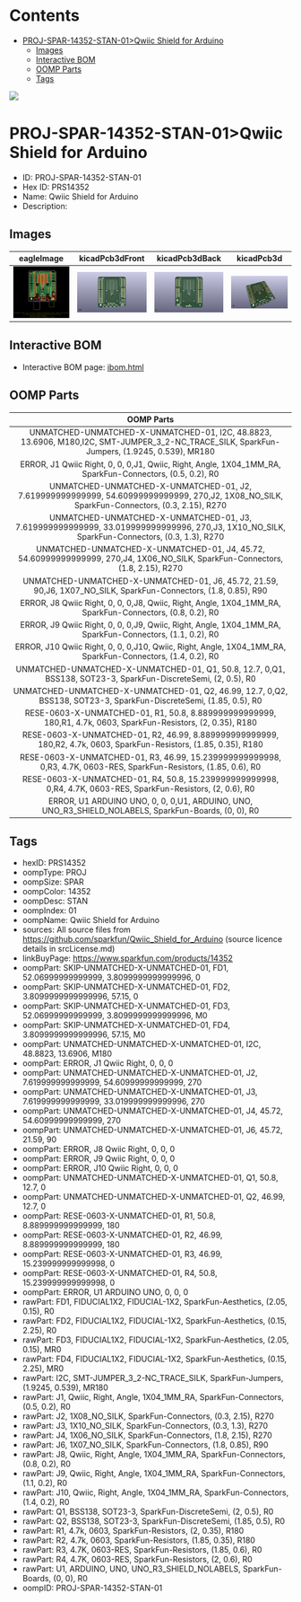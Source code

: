 



Contents
========

* [PROJ-SPAR-14352-STAN-01>Qwiic Shield for Arduino](#proj-spar-14352-stan-01qwiic-shield-for-arduino)
	* [Images](#images)
	* [Interactive BOM](#interactive-bom)
	* [OOMP Parts](#oomp-parts)
	* [Tags](#tags)
  
![][im]
# PROJ-SPAR-14352-STAN-01>Qwiic Shield for Arduino

- ID: PROJ-SPAR-14352-STAN-01
- Hex ID: PRS14352
- Name: Qwiic Shield for Arduino
- Description: 

## Images
  
  

|eagleImage|kicadPcb3dFront|kicadPcb3dBack|kicadPcb3d|
| :---: | :---: | :---: | :---: |
|[![eagleImage](eagleImage_140.png)](eagleImage_600.png)|[![kicadPcb3dFront](kicadPcb3dFront_140.png)](kicadPcb3dFront_600.png)|[![kicadPcb3dBack](kicadPcb3dBack_140.png)](kicadPcb3dBack_600.png)|[![kicadPcb3d](kicadPcb3d_140.png)](kicadPcb3d_600.png)|

## Interactive BOM

- Interactive BOM page: [ibom.html](kicad/bom/ibom.html)

## OOMP Parts
  

|OOMP Parts|
| :---: |
|UNMATCHED-UNMATCHED-X-UNMATCHED-01, I2C, 48.8823, 13.6906, M180,I2C, SMT-JUMPER_3_2-NC_TRACE_SILK, SparkFun-Jumpers, (1.9245, 0.539), MR180|
|ERROR, J1 Qwiic Right, 0, 0, 0,J1, Qwiic, Right, Angle, 1X04_1MM_RA, SparkFun-Connectors, (0.5, 0.2), R0|
|UNMATCHED-UNMATCHED-X-UNMATCHED-01, J2, 7.619999999999999, 54.60999999999999, 270,J2, 1X08_NO_SILK, SparkFun-Connectors, (0.3, 2.15), R270|
|UNMATCHED-UNMATCHED-X-UNMATCHED-01, J3, 7.619999999999999, 33.019999999999996, 270,J3, 1X10_NO_SILK, SparkFun-Connectors, (0.3, 1.3), R270|
|UNMATCHED-UNMATCHED-X-UNMATCHED-01, J4, 45.72, 54.60999999999999, 270,J4, 1X06_NO_SILK, SparkFun-Connectors, (1.8, 2.15), R270|
|UNMATCHED-UNMATCHED-X-UNMATCHED-01, J6, 45.72, 21.59, 90,J6, 1X07_NO_SILK, SparkFun-Connectors, (1.8, 0.85), R90|
|ERROR, J8 Qwiic Right, 0, 0, 0,J8, Qwiic, Right, Angle, 1X04_1MM_RA, SparkFun-Connectors, (0.8, 0.2), R0|
|ERROR, J9 Qwiic Right, 0, 0, 0,J9, Qwiic, Right, Angle, 1X04_1MM_RA, SparkFun-Connectors, (1.1, 0.2), R0|
|ERROR, J10 Qwiic Right, 0, 0, 0,J10, Qwiic, Right, Angle, 1X04_1MM_RA, SparkFun-Connectors, (1.4, 0.2), R0|
|UNMATCHED-UNMATCHED-X-UNMATCHED-01, Q1, 50.8, 12.7, 0,Q1, BSS138, SOT23-3, SparkFun-DiscreteSemi, (2, 0.5), R0|
|UNMATCHED-UNMATCHED-X-UNMATCHED-01, Q2, 46.99, 12.7, 0,Q2, BSS138, SOT23-3, SparkFun-DiscreteSemi, (1.85, 0.5), R0|
|RESE-0603-X-UNMATCHED-01, R1, 50.8, 8.889999999999999, 180,R1, 4.7k, 0603, SparkFun-Resistors, (2, 0.35), R180|
|RESE-0603-X-UNMATCHED-01, R2, 46.99, 8.889999999999999, 180,R2, 4.7k, 0603, SparkFun-Resistors, (1.85, 0.35), R180|
|RESE-0603-X-UNMATCHED-01, R3, 46.99, 15.239999999999998, 0,R3, 4.7K, 0603-RES, SparkFun-Resistors, (1.85, 0.6), R0|
|RESE-0603-X-UNMATCHED-01, R4, 50.8, 15.239999999999998, 0,R4, 4.7K, 0603-RES, SparkFun-Resistors, (2, 0.6), R0|
|ERROR, U1 ARDUINO UNO, 0, 0, 0,U1, ARDUINO, UNO, UNO_R3_SHIELD_NOLABELS, SparkFun-Boards, (0, 0), R0|

## Tags

- hexID: PRS14352
- oompType: PROJ
- oompSize: SPAR
- oompColor: 14352
- oompDesc: STAN
- oompIndex: 01
- oompName: Qwiic Shield for Arduino
- sources: All source files from https://github.com/sparkfun/Qwiic_Shield_for_Arduino (source licence details in srcLicense.md)
- linkBuyPage: https://www.sparkfun.com/products/14352
- oompPart: SKIP-UNMATCHED-X-UNMATCHED-01, FD1, 52.06999999999999, 3.8099999999999996, 0
- oompPart: SKIP-UNMATCHED-X-UNMATCHED-01, FD2, 3.8099999999999996, 57.15, 0
- oompPart: SKIP-UNMATCHED-X-UNMATCHED-01, FD3, 52.06999999999999, 3.8099999999999996, M0
- oompPart: SKIP-UNMATCHED-X-UNMATCHED-01, FD4, 3.8099999999999996, 57.15, M0
- oompPart: UNMATCHED-UNMATCHED-X-UNMATCHED-01, I2C, 48.8823, 13.6906, M180
- oompPart: ERROR, J1 Qwiic Right, 0, 0, 0
- oompPart: UNMATCHED-UNMATCHED-X-UNMATCHED-01, J2, 7.619999999999999, 54.60999999999999, 270
- oompPart: UNMATCHED-UNMATCHED-X-UNMATCHED-01, J3, 7.619999999999999, 33.019999999999996, 270
- oompPart: UNMATCHED-UNMATCHED-X-UNMATCHED-01, J4, 45.72, 54.60999999999999, 270
- oompPart: UNMATCHED-UNMATCHED-X-UNMATCHED-01, J6, 45.72, 21.59, 90
- oompPart: ERROR, J8 Qwiic Right, 0, 0, 0
- oompPart: ERROR, J9 Qwiic Right, 0, 0, 0
- oompPart: ERROR, J10 Qwiic Right, 0, 0, 0
- oompPart: UNMATCHED-UNMATCHED-X-UNMATCHED-01, Q1, 50.8, 12.7, 0
- oompPart: UNMATCHED-UNMATCHED-X-UNMATCHED-01, Q2, 46.99, 12.7, 0
- oompPart: RESE-0603-X-UNMATCHED-01, R1, 50.8, 8.889999999999999, 180
- oompPart: RESE-0603-X-UNMATCHED-01, R2, 46.99, 8.889999999999999, 180
- oompPart: RESE-0603-X-UNMATCHED-01, R3, 46.99, 15.239999999999998, 0
- oompPart: RESE-0603-X-UNMATCHED-01, R4, 50.8, 15.239999999999998, 0
- oompPart: ERROR, U1 ARDUINO UNO, 0, 0, 0
- rawPart: FD1, FIDUCIAL1X2, FIDUCIAL-1X2, SparkFun-Aesthetics, (2.05, 0.15), R0
- rawPart: FD2, FIDUCIAL1X2, FIDUCIAL-1X2, SparkFun-Aesthetics, (0.15, 2.25), R0
- rawPart: FD3, FIDUCIAL1X2, FIDUCIAL-1X2, SparkFun-Aesthetics, (2.05, 0.15), MR0
- rawPart: FD4, FIDUCIAL1X2, FIDUCIAL-1X2, SparkFun-Aesthetics, (0.15, 2.25), MR0
- rawPart: I2C, SMT-JUMPER_3_2-NC_TRACE_SILK, SparkFun-Jumpers, (1.9245, 0.539), MR180
- rawPart: J1, Qwiic, Right, Angle, 1X04_1MM_RA, SparkFun-Connectors, (0.5, 0.2), R0
- rawPart: J2, 1X08_NO_SILK, SparkFun-Connectors, (0.3, 2.15), R270
- rawPart: J3, 1X10_NO_SILK, SparkFun-Connectors, (0.3, 1.3), R270
- rawPart: J4, 1X06_NO_SILK, SparkFun-Connectors, (1.8, 2.15), R270
- rawPart: J6, 1X07_NO_SILK, SparkFun-Connectors, (1.8, 0.85), R90
- rawPart: J8, Qwiic, Right, Angle, 1X04_1MM_RA, SparkFun-Connectors, (0.8, 0.2), R0
- rawPart: J9, Qwiic, Right, Angle, 1X04_1MM_RA, SparkFun-Connectors, (1.1, 0.2), R0
- rawPart: J10, Qwiic, Right, Angle, 1X04_1MM_RA, SparkFun-Connectors, (1.4, 0.2), R0
- rawPart: Q1, BSS138, SOT23-3, SparkFun-DiscreteSemi, (2, 0.5), R0
- rawPart: Q2, BSS138, SOT23-3, SparkFun-DiscreteSemi, (1.85, 0.5), R0
- rawPart: R1, 4.7k, 0603, SparkFun-Resistors, (2, 0.35), R180
- rawPart: R2, 4.7k, 0603, SparkFun-Resistors, (1.85, 0.35), R180
- rawPart: R3, 4.7K, 0603-RES, SparkFun-Resistors, (1.85, 0.6), R0
- rawPart: R4, 4.7K, 0603-RES, SparkFun-Resistors, (2, 0.6), R0
- rawPart: U1, ARDUINO, UNO, UNO_R3_SHIELD_NOLABELS, SparkFun-Boards, (0, 0), R0
- oompID: PROJ-SPAR-14352-STAN-01



[im]: kicadPcb3d_450.png
